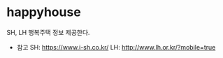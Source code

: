 # happyhouse
SH, LH 행복주택 정보 제공한다.

- 참고
    SH: https://www.i-sh.co.kr/
    LH: http://www.lh.or.kr/?mobile=true
